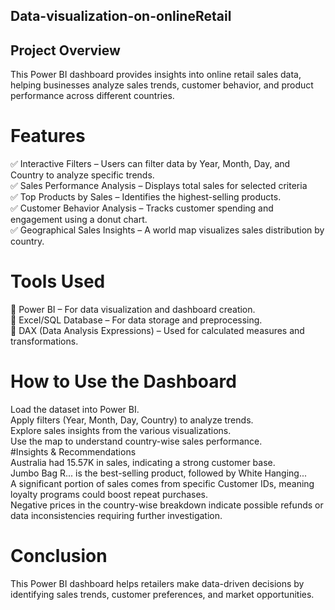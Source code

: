 ## Data-visualization-on-onlineRetail

## Project Overview
This Power BI dashboard provides insights into online retail sales data, helping businesses analyze sales trends, customer behavior, and product performance across different countries.

# Features                                                                                                                   
✅ Interactive Filters – Users can filter data by Year, Month, Day, and Country to analyze specific trends.                 
✅ Sales Performance Analysis – Displays total sales for selected criteria                                                  
✅ Top Products by Sales – Identifies the highest-selling products.                                                         
✅ Customer Behavior Analysis – Tracks customer spending and engagement using a donut chart.                                
✅ Geographical Sales Insights – A world map visualizes sales distribution by country.

# Tools Used                                                                                                                 
🔹 Power BI – For data visualization and dashboard creation.                                                                
🔹 Excel/SQL Database – For data storage and preprocessing.                                                                 
🔹 DAX (Data Analysis Expressions) – Used for calculated measures and transformations.                                      

# How to Use the Dashboard                                                                                                   
Load the dataset into Power BI.                                                                                             
Apply filters (Year, Month, Day, Country) to analyze trends.                                                                
Explore sales insights from the various visualizations.                                                                     
Use the map to understand country-wise sales performance.                                                                   
#Insights & Recommendations                                                                                                  
Australia had 15.57K in sales, indicating a strong customer base.                                                           
Jumbo Bag R... is the best-selling product, followed by White Hanging...                                                    
A significant portion of sales comes from specific Customer IDs, meaning loyalty programs could boost repeat purchases.     
Negative prices in the country-wise breakdown indicate possible refunds or data inconsistencies requiring further investigation.
# Conclusion
This Power BI dashboard helps retailers make data-driven decisions by identifying sales trends, customer preferences, and market opportunities.
